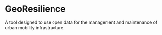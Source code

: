 # GeoResilience

A tool designed to use open data for the management and maintenance of urban mobility infrastructure. 

